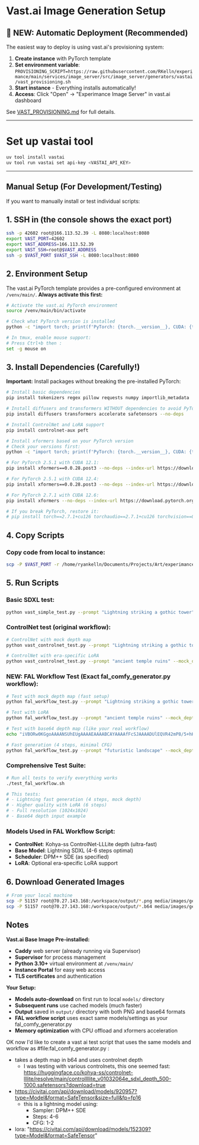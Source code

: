 # Vast.ai Image Generation Setup

## 🚀 **NEW: Automatic Deployment (Recommended)**

The easiest way to deploy is using vast.ai's provisioning system:

1. **Create instance** with PyTorch template
2. **Set environment variable**: `PROVISIONING_SCRIPT=https://raw.githubusercontent.com/RKelln/experimance/main/services/image_server/src/image_server/generators/vastai/vast_provisioning.sh`
3. **Start instance** - Everything installs automatically!
4. **Access**: Click "Open" → "Experimance Image Server" in vast.ai dashboard

See [VAST_PROVISIONING.md](VAST_PROVISIONING.md) for full details.

---

# Set up vastai tool

```bash
uv tool install vastai
uv tool run vastai set api-key <VASTAI_API_KEY>
```

---

## Manual Setup (For Development/Testing)

If you want to manually install or test individual scripts:

## 1. SSH in (the console shows the exact port)
```bash
ssh -p 42602 root@166.113.52.39 -L 8080:localhost:8080
export VAST_PORT=42602
export VAST_ADDRESS=166.113.52.39
export VAST_SSH=root@$VAST_ADDRESS
ssh -p $VAST_PORT $VAST_SSH -L 8080:localhost:8080
```

## 2. Environment Setup 

The vast.ai PyTorch template provides a pre-configured environment at `/venv/main/`. **Always activate this first:**

```bash
# Activate the vast.ai PyTorch environment
source /venv/main/bin/activate

# Check what PyTorch version is installed
python -c "import torch; print(f'PyTorch: {torch.__version__}, CUDA: {torch.version.cuda}')"

# In tmux, enable mouse support:
# Press Ctrl+b then :
set -g mouse on
```

## 3. Install Dependencies (Carefully!)

**Important:** Install packages without breaking the pre-installed PyTorch:

```bash
# Install basic dependencies
pip install tokenizers regex pillow requests numpy importlib_metadata

# Install diffusers and transformers WITHOUT dependencies to avoid PyTorch conflicts
pip install diffusers transformers accelerate safetensors --no-deps

# Install ControlNet and LoRA support
pip install controlnet-aux peft

# Install xformers based on your PyTorch version
# Check your versions first:
python -c "import torch; print(f'PyTorch: {torch.__version__}, CUDA: {torch.version.cuda}')"

# For PyTorch 2.5.1 with CUDA 12.1:
pip install xformers==0.0.28.post3 --no-deps --index-url https://download.pytorch.org/whl/cu121

# For PyTorch 2.5.1 with CUDA 12.4:
pip install xformers==0.0.28.post3 --no-deps --index-url https://download.pytorch.org/whl/cu124

# For PyTorch 2.7.1 with CUDA 12.6:
pip install xformers --no-deps --index-url https://download.pytorch.org/whl/cu126

# If you break PyTorch, restore it:
# pip install torch==2.7.1+cu126 torchaudio==2.7.1+cu126 torchvision==0.22.1+cu126 --index-url https://download.pytorch.org/whl/cu126
```

## 4. Copy Scripts

### Copy code from local to instance:
```bash
scp -P $VAST_PORT -r /home/ryankelln/Documents/Projects/Art/experimance/installation/software/experimance/services/image_server/src/image_server/generators/vastai/ $VAST_SSH:/workspace/experimance/experimance/services/image_server/src/image_server/generators/
```

## 5. Run Scripts

### Basic SDXL test:
```bash
python vast_simple_test.py --prompt "Lightning striking a gothic tower" --steps 25
```

### ControlNet test (original workflow):
```bash
# ControlNet with mock depth map
python vast_controlnet_test.py --prompt "Lightning striking a gothic tower" --mock_depth --steps 4 --cfg 1.5

# ControlNet with era-specific LoRA
python vast_controlnet_test.py --prompt "ancient temple ruins" --mock_depth --era wilderness --lora_strength 0.8
```

### **NEW: FAL Workflow Test (Exact fal_comfy_generator.py workflow):**
```bash
# Test with mock depth map (fast setup)
python fal_workflow_test.py --prompt "Lightning striking a gothic tower" --mock_depth --steps 6 --cfg 1.5

# Test with LoRA
python fal_workflow_test.py --prompt "ancient temple ruins" --mock_depth --steps 6 --cfg 1.5 --lora_strength 0.8

# Test with base64 depth map (like your real workflow)
echo "iVBORw0KGgoAAAANSUhEUgAAAAEAAAABCAYAAAAfFcSJAAAADUlEQVR42mP8/5+hHgAHggJ/PchI7wAAAABJRU5ErkJggg==" | python fal_workflow_test.py --prompt "modern cityscape" --depth_b64 /dev/stdin --steps 4 --cfg 2.0

# Fast generation (4 steps, minimal CFG)
python fal_workflow_test.py --prompt "futuristic landscape" --mock_depth --steps 4 --cfg 1.0 --width 512 --height 512
```

### **Comprehensive Test Suite:**
```bash
# Run all tests to verify everything works
./test_fal_workflow.sh

# This tests:
# - Lightning fast generation (4 steps, mock depth)
# - Higher quality with LoRA (6 steps)
# - Full resolution (1024x1024)
# - Base64 depth input example
```

### **Models Used in FAL Workflow Script:**
- **ControlNet**: Kohya-ss ControlNet-LLLite depth (ultra-fast)
- **Base Model**: Lightning SDXL (4-6 steps optimal)
- **Scheduler**: DPM++ SDE (as specified)
- **LoRA**: Optional era-specific LoRA support

## 6. Download Generated Images

```bash
# From your local machine
scp -P 51157 root@70.27.143.168:/workspace/output/*.png media/images/generated/
scp -P 51157 root@70.27.143.168:/workspace/output/*.b64 media/images/generated/
```

## Notes

**Vast.ai Base Image Pre-installed:**
- **Caddy** web server (already running via Supervisor)
- **Supervisor** for process management
- **Python 3.10+** virtual environment at `/venv/main/`
- **Instance Portal** for easy web access
- **TLS certificates** and authentication

**Your Setup:**
- **Models auto-download** on first run to local `models/` directory
- **Subsequent runs** use cached models (much faster)
- **Output** saved in `output/` directory with both PNG and base64 formats
- **FAL workflow script** uses exact same models/settings as your fal_comfy_generator.py
- **Memory optimization** with CPU offload and xformers acceleration






OK now I'd like to create a vast ai test script that uses the same models and workflow as #file:fal_comfy_generator.py :
- takes a depth map in b64 and uses controlnet depth
  - I was testing with various controlnets, this one seemed fast: https://huggingface.co/kohya-ss/controlnet-lllite/resolve/main/controllllite_v01032064e_sdxl_depth_500-1000.safetensors?download=true
- https://civitai.com/api/download/models/920957?type=Model&format=SafeTensor&size=full&fp=fp16
  - this is a lightning model using:
    - Sampler: DPM++ SDE
    - Steps: 4-6
    - CFG: 1-2
- lora: "https://civitai.com/api/download/models/152309?type=Model&format=SafeTensor"
